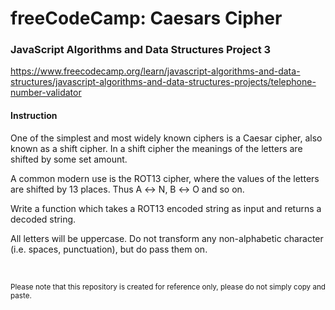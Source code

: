 # freeCodeCamp: Caesars Cipher
### JavaScript Algorithms and Data Structures Project 3
https://www.freecodecamp.org/learn/javascript-algorithms-and-data-structures/javascript-algorithms-and-data-structures-projects/telephone-number-validator

#### Instruction
One of the simplest and most widely known ciphers is a Caesar cipher, also known as a shift cipher. In a shift cipher the meanings of the letters are shifted by some set amount.

A common modern use is the ROT13 cipher, where the values of the letters are shifted by 13 places. Thus A ↔ N, B ↔ O and so on.

Write a function which takes a ROT13 encoded string as input and returns a decoded string.

All letters will be uppercase. Do not transform any non-alphabetic character (i.e. spaces, punctuation), but do pass them on.

<br/>

<sup>Please note that this repository is created for reference only, please do not simply copy and paste.</sup>
